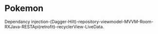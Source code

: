 # Pokemon
Dependancy injection-(Dagger-Hilt)-repository-viewmodel-MVVM-Room-RXJava-RESTApi(retrofit)-recyclerView-LiveData.
